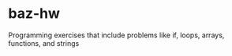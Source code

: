 # baz-hw
Programming exercises that include problems like if, loops, arrays, functions, and strings
